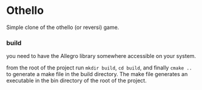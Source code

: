 # Othello
Simple clone of the othello (or reversi) game.

### build
you need to have the Allegro library somewhere accessible on your system.

from the root of the project run `mkdir build`, `cd build`, and finally `cmake ..` to generate a make file
in the build directory. The make file generates an executable in the bin directory of the root of the project.
